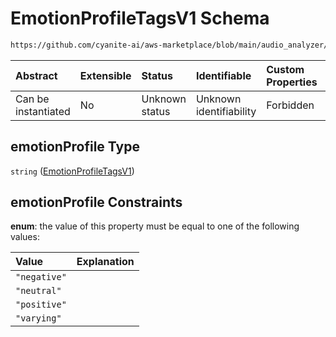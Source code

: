 # EmotionProfileTagsV1 Schema

```txt
https://github.com/cyanite-ai/aws-marketplace/blob/main/audio_analyzer/schemes/marketplace_v1/schema/TaggingV8.schema.json#/$defs/ValenceArousalV1/properties/emotionProfile
```



| Abstract            | Extensible | Status         | Identifiable            | Custom Properties | Additional Properties | Access Restrictions | Defined In                                                                     |
| :------------------ | :--------- | :------------- | :---------------------- | :---------------- | :-------------------- | :------------------ | :----------------------------------------------------------------------------- |
| Can be instantiated | No         | Unknown status | Unknown identifiability | Forbidden         | Allowed               | none                | [TaggingV8.schema.json\*](../out/TaggingV8.schema.json "open original schema") |

## emotionProfile Type

`string` ([EmotionProfileTagsV1](taggingv8-defs-emotionprofiletagsv1.md))

## emotionProfile Constraints

**enum**: the value of this property must be equal to one of the following values:

| Value        | Explanation |
| :----------- | :---------- |
| `"negative"` |             |
| `"neutral"`  |             |
| `"positive"` |             |
| `"varying"`  |             |
